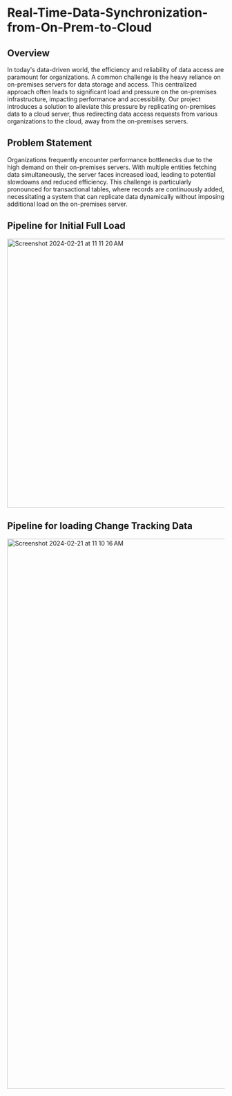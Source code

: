 # Real-Time-Data-Synchronization-from-On-Prem-to-Cloud

## Overview

In today's data-driven world, the efficiency and reliability of data access are paramount for organizations. A common challenge is the heavy reliance on on-premises servers for data storage and access. This centralized approach often leads to significant load and pressure on the on-premises infrastructure, impacting performance and accessibility. Our project introduces a solution to alleviate this pressure by replicating on-premises data to a cloud server, thus redirecting data access requests from various organizations to the cloud, away from the on-premises servers.

## Problem Statement
Organizations frequently encounter performance bottlenecks due to the high demand on their on-premises servers. With multiple entities fetching data simultaneously, the server faces increased load, leading to potential slowdowns and reduced efficiency. This challenge is particularly pronounced for transactional tables, where records are continuously added, necessitating a system that can replicate data dynamically without imposing additional load on the on-premises server.

## Pipeline for Initial Full Load
<img width="621" alt="Screenshot 2024-02-21 at 11 11 20 AM" src="https://github.com/kavyavuribindi/Real-Time-Data-Synchronization-from-On-Prem-to-Cloud/assets/89411464/2ee9e946-658b-4cac-b03c-141500ef0e4e">


## Pipeline for loading Change Tracking Data
<img width="1270" alt="Screenshot 2024-02-21 at 11 10 16 AM" src="https://github.com/kavyavuribindi/Real-Time-Data-Synchronization-from-On-Prem-to-Cloud/assets/89411464/f8b8c4c8-4c2d-42db-baab-d6ffeb744a11">
